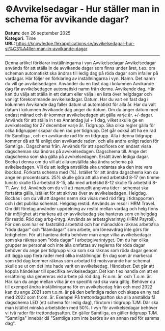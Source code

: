# ⚙️Avvikelsedagar - Hur ställer man in schema för avvikande dagar?

**Datum:** den 26 september 2025  
**Kategori:** Time  
**URL:** https://knowledge.flexapplications.se/avvikelsedagar-hur-st%C3%A4ller-man-in-avvikande-dagar

---

Denna artikel förklarar inställningarna i vyn Avvikelsedagar
Avvikelsedagar används för att
ställa in de avvikande dagar som finns under året, t.ex. om scheman automatiskt ska ändras till ledig dag på röda dagar som infaller på vardagar.
Här följer en förklaring av inställningarna i vyn.
Namn.
Det namn du vill ge avvikelsedagen. Använder du en fast dag i kolumnen
Avvikande dag
får avvikelsedagen automatiskt namn från denna.
Avvikande dag.
Här kan du välja att ställa in ett datum eller välja i en lista över helgdagar och vanligt förekommande avvikelsedagar.
Datum.
Har du valt en fast dag i kolumnen
Avvikande dag
faller datum ut automatiskt för alla år. Har du valt datum i kolumnen
Avvikande dag
anger du datum. Om du anger datum med endast månad och år kommer avvikelsedagen att gälla varje år.
+/-dagar.
Används för att ställa in t ex Annandag jul + 1 dag, vilket skulle ge en avvikelsedag för 27 december varje år.
Tidgrupp.
Ska olika regler gälla för olika tidgrupper skapar du en rad per tidgrupp. Det går också att ha en rad för
Samtliga
, och en avvikande rad för en tidgrupp. Alla i denna tidgrupp kommer då att få enligt den avvikande raden, och alla andra enligt raden för
Samtliga
.
Dagschema från.
Används för att specificera om endast vissa dagscheman ska ändras på avvikelsedagen.
Dagschema till.
Ange det dagschema som ska gälla på avvikelsedagen.
Ersätt även lediga dagar.
Bocka i denna om du vill att alla anställda ska ändra schema på avikelsedagen. Vill du att lediga anställda ska undantas ska den inte vara ibockad.
Förkorta schema med (%).
Istället för att ändra dagschema kan du ange en procentssats. 25% skulle göra att alla med arbetstid 8-17 (en timme lunch) skulle få arbetstid 8-15, alla med arbetstid 8-12 skulle få arbetstid 8-11.
Avv. tid.
Används om du vill att manuellt angivna tider i schemat ska fortsätta gälla, istället för att skrivas över av avvikelsedagen.
Helgdag.
Bockas i om du vill att dagens namn ska visas med röd färg i tidrapporten och i det publika schemat.
Helgdag restid.
Används av resor i HRM Travel. Om ditt företag använder uppdelning av restid mellan vardag och helg finns här möjlighet att markera att en avvikelsedag ska hanteras som en helgdag för restid.
Röd dag arbg-intyg.
Används av arbetsgivarintyg (HRM Payroll). För den som har en fastställd arbetstid och har månadslön räknas arbetsfria ”röda dagar” och ”klämdagar” som arbete, om löneavdrag inte görs för ledigheten. För att hantera detta behöver man ange vilka avvikelsedagar som ska räknas som ”röda dagar” i arbetsgivarintyget. Om du har olika grupper av personal och inte alla omfattas av reglerna för röda dagar behöver du ange per tidgrupp
vilka som ska räknas som röda dagar genom att lägga upp flera rader med olika inställningar. En dag som är markerad som röd dag kommer räknas som arbetad tid motsvarande hur schemat skulle se ut om det inte hade varit en avvikelsedag.
Händelser.
Det går att koppla händelser till specifika avvikelsedagar. Det kan t ex handla om att en ersättning ska genereras vid arbete på röd dag.
Fr.o.m. år  och T.o.m. år.
Här kan du ange mellan vilka år en specifik rad ska vara giltig. Behöver du till exempel ändra inställningarna för en avvikelsedag från och med 2022 kan du ange 2021 som t.o.m. år på den befintliga raden och skapa en ny rad med 2022 som fr.om. år.
Exempel
På trettondagsafton ska alla anställda få dagschema LED (ett schema för ledig dag), förutom i tidgrupp TJM. Där ska man istället minska arbetstiden med 50%.
I vyn för avvikelsedagar behöver vi två rader för trettondagsafton. En gäller Samtliga, en gäller tidgrupp TJM. "Samtliga" innebär då "Samtliga som inte berörs av en annan rad för samma dag".
